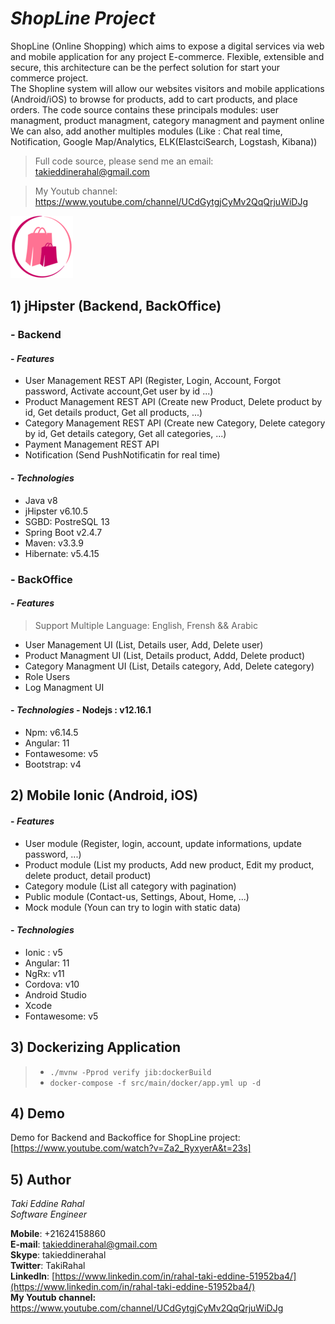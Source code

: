 
  
    
      
# ***ShopLine Project*** 

ShopLine (Online Shopping) which aims to expose a digital services via web and mobile application for any project E-commerce.
Flexible, extensible and secure, this architecture can be the perfect solution for start your commerce project.  
The Shopline system will allow our websites visitors and mobile applications (Android/iOS) to browse for products, add to cart products, and place orders.
The  code  source  contains  these  principals  modules: user managment, product managment, category managment and payment online  
We can also, add another multiples modules (Like : Chat real time, Notification, Google Map/Analytics, ELK(ElastciSearch, Logstash, Kibana))  
  

> Full code source, please send me an email:
> takieddinerahal@gmail.com

> My Youtub channel:
> https://www.youtube.com/channel/UCdGytgjCyMv2QqQrjuWiDJg

    
![](https://github.com/TakiRahal/ShopLineProject/blob/main/EcommerceMobile/src/assets/imgs/logo.png)    
    
      
## 1) jHipster (Backend, BackOffice)      
###  - Backend 
#### - *Features* 
- User Management REST API (Register, Login, Account, Forgot password, Activate account,Get user by id ...)    
- Product Management REST API (Create new Product, Delete product by id, Get details product, Get all products, ...)    
- Category Management REST API (Create new Category, Delete category by id, Get details category, Get all categories, ...)    
- Payment Management REST API    
- Notification (Send PushNotificatin for real time)    
#### - *Technologies*      
- Java v8      
- jHipster v6.10.5      
- SGBD: PostreSQL 13      
- Spring Boot v2.4.7     
- Maven: v3.3.9      
- Hibernate: v5.4.15      
      
       
###  - BackOffice 
#### - *Features*   
>  Support Multiple Language: English, Frensh && Arabic  
  
- User Management UI (List, Details user, Add, Delete user)    
- Product Managment UI (List, Details product, Addd, Delete product)    
- Category Managment UI (List, Details category, Add, Delete category)   
- Role Users 
- Log Managment UI    
    
#### - *Technologies* - Nodejs : v12.16.1    
- Npm: v6.14.5  
- Angular: 11      
- Fontawesome: v5      
- Bootstrap: v4      
      
## 2) Mobile Ionic (Android, iOS) 
#### - *Features*   
- User module (Register, login, account, update informations, update password, ...)  
- Product module (List my products, Add new product, Edit my product, delete product, detail product)  
- Category module (List all category  with pagination)    
- Public module (Contact-us, Settings, About, Home, ...)  
- Mock module (Youn can try to login with static data)  
    
#### - *Technologies* 
- Ionic : v5   
- Angular: 11     
- NgRx: v11  
- Cordova: v10  
- Android Studio  
- Xcode   
- Fontawesome: v5      
    
## 3) Dockerizing Application     
 > - `./mvnw -Pprod verify jib:dockerBuild` 
 > - `docker-compose -f src/main/docker/app.yml up -d`    
 
## 4) Demo   

Demo for Backend and Backoffice for ShopLine project: 
[https://www.youtube.com/watch?v=Za2_RyxyerA&t=23s] 

## 5) Author    
*Taki Eddine Rahal*     
*Software Engineer* 
 
**Mobile**: +21624158860    
**E-mail**: [takieddinerahal@gmail.com](mailto:takieddinerahal@gmail.com)      
**Skype**: takieddinerahal      
**Twitter**: TakiRahal    
**LinkedIn**: [https://www.linkedin.com/in/rahal-taki-eddine-51952ba4/](https://www.linkedin.com/in/rahal-taki-eddine-51952ba4/)    
**My Youtub channel:**  https://www.youtube.com/channel/UCdGytgjCyMv2QqQrjuWiDJg